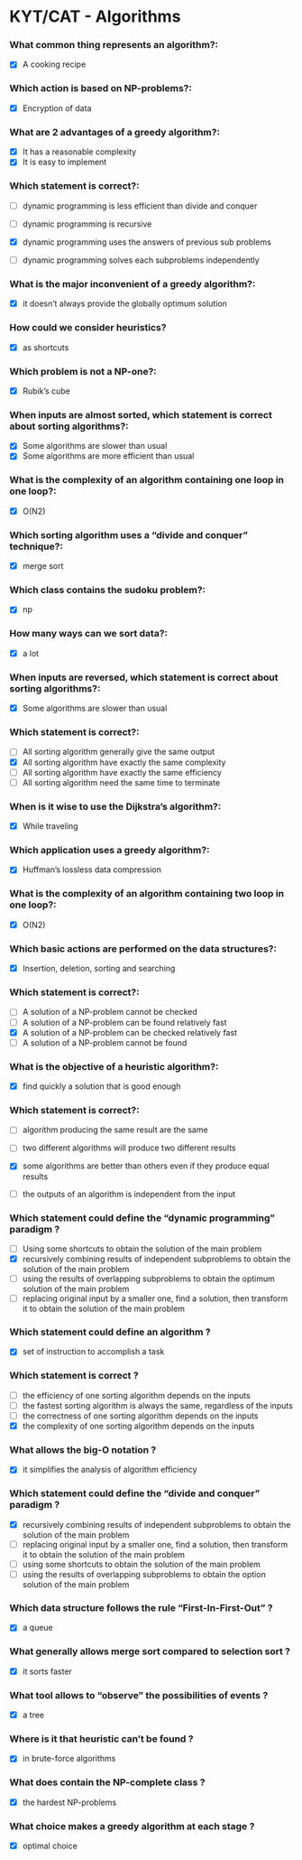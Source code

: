 # KYT/CAT - Algorithms

### What common thing represents an algorithm?:

- [x] A cooking recipe

### Which action is based on NP-problems?:

- [x] Encryption of data

### What are 2 advantages of a greedy algorithm?:

- [x] It has a reasonable complexity
- [x] It is easy to implement

### Which statement is correct?:

- [ ] dynamic programming is less efficient than divide and conquer
- [ ] dynamic programming is recursive
- [x] dynamic programming uses the answers of previous sub problems
- [ ] dynamic programming solves each subproblems independently


### What is the major inconvenient of a greedy algorithm?:

- [x] it doesn’t always provide the globally optimum solution

### How could we consider heuristics?

- [x] as shortcuts

### Which problem is not a NP-one?:

- [x] Rubik’s cube

### When inputs are almost sorted, which statement is correct about sorting algorithms?:

- [x] Some algorithms are slower than usual
- [x] Some algorithms are more efficient than usual

### What is the complexity of an algorithm containing one loop in one loop?:

- [x] O(N2)

### Which sorting algorithm uses a “divide and conquer” technique?:

- [x] merge sort

### Which class contains the sudoku problem?:

- [x] np

### How many ways can we sort data?:

- [x] a lot

### When inputs are reversed, which statement is correct about sorting algorithms?:

- [x] Some algorithms are slower than usual

### Which statement is correct?:

- [ ] All sorting algorithm generally give the same output
- [x] All sorting algorithm have exactly the same complexity
- [ ] All sorting algorithm have exactly the same efficiency
- [ ] All sorting algorithm need the same time to terminate

### When is it wise to use the Dijkstra’s algorithm?:

- [x] While traveling

### Which application uses a greedy algorithm?:

- [x] Huffman’s lossless data compression

### What is the complexity of an algorithm containing two loop in one loop?:

- [x] O(N2)

### Which basic actions are performed on the data structures?:

- [x] Insertion, deletion, sorting and searching

### Which statement is correct?:

- [ ] A solution of a NP-problem cannot be checked
- [ ] A solution of a NP-problem can be found relatively fast
- [x] A solution of a NP-problem can be checked relatively fast
- [ ] A solution of a NP-problem cannot be found

### What is the objective of a heuristic algorithm?:

- [x] find quickly a solution that is good enough

### Which statement is correct?:

- [ ] algorithm producing the same result are the same
- [ ] two different algorithms will produce two different results
- [x] some algorithms are better than others even if they produce equal results
- [ ] the outputs of an algorithm is independent from the input


### Which statement could define the “dynamic programming” paradigm ?

- [ ] Using some shortcuts to obtain the solution of the main problem
- [x] recursively combining results of independent subproblems to obtain the solution of the main problem
- [ ] using the results of overlapping subproblems to obtain the optimum solution of the main problem
- [ ] replacing original input by a smaller one, find a solution, then transform it to obtain the solution of the main problem

### Which statement could define an algorithm ?

- [x] set of instruction to accomplish a task

### Which statement is correct ?

- [ ] the efficiency of one sorting algorithm depends on the inputs
- [ ] the fastest sorting algorithm is always the same, regardless of the inputs
- [ ] the correctness of one sorting algorithm depends on the inputs
- [x] the complexity of one sorting algorithm depends on the inputs

### What allows the big-O notation ?

- [x] it simplifies the analysis of algorithm efficiency


### Which statement could define the “divide and conquer” paradigm ?

- [x] recursively combining results of independent subproblems to obtain the solution of the main problem
- [ ] replacing original input by a smaller one, find a solution, then transform it to obtain the solution of the main problem
- [ ] using some shortcuts to obtain the solution of the main problem
- [ ] using the results of overlapping subproblems to obtain the option solution of the main problem

### Which data structure follows the rule “First-In-First-Out” ?

- [x] a queue

### What generally allows merge sort compared to selection sort ?

- [x] it sorts faster


### What tool allows to “observe” the possibilities of events ?

- [x] a tree

### Where is it that heuristic can’t be found ?

- [x] in brute-force algorithms

### What does contain the NP-complete class ?

- [x] the hardest NP-problems

### What choice makes a greedy algorithm at each stage ?

- [x] optimal choice
